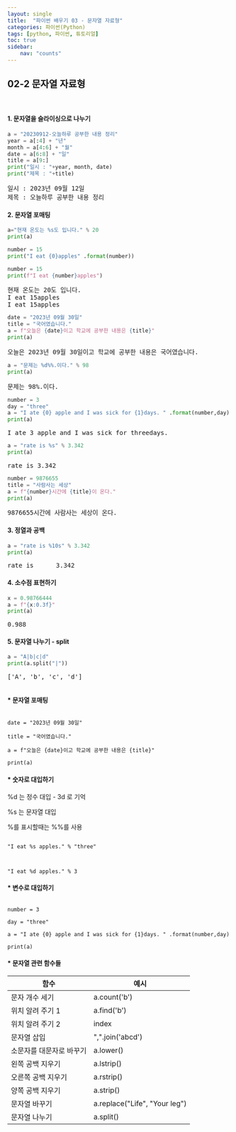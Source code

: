 ```yaml
---
layout: single
title:  "파이썬 배우기 03 - 문자열 자료형"
categories: 파이썬(Python)
tags: [python, 파이썬, 튜토리얼]
toc: true
sidebar:
    nav: "counts"
---
```


<head>
  <style>
    table.dataframe {
      white-space: normal;
      width: 100%;
      height: 240px;
      display: block;
      overflow: auto;
      font-family: Arial, sans-serif;
      font-size: 0.9rem;
      line-height: 20px;
      text-align: center;
      border: 0px !important;
    }

    table.dataframe th {
      text-align: center;
      font-weight: bold;
      padding: 8px;
    }

    table.dataframe td {
      text-align: center;
      padding: 8px;
    }

    table.dataframe tr:hover {
      background: #b8d1f3; 
    }

    .output_prompt {
      overflow: auto;
      font-size: 0.9rem;
      line-height: 1.45;
      border-radius: 0.3rem;
      -webkit-overflow-scrolling: touch;
      padding: 0.8rem;
      margin-top: 0;
      margin-bottom: 15px;
      font: 1rem Consolas, "Liberation Mono", Menlo, Courier, monospace;
      color: $code-text-color;
      border: solid 1px $border-color;
      border-radius: 0.3rem;
      word-break: normal;
      white-space: pre;
    }

  .dataframe tbody tr th:only-of-type {
      vertical-align: middle;
  }

  .dataframe tbody tr th {
      vertical-align: top;
  }

  .dataframe thead th {
      text-align: center !important;
      padding: 8px;
  }

  .page__content p {
      margin: 0 0 0px !important;
  }

  .page__content p > strong {
    font-size: 0.8rem !important;
  }

  </style>
</head>

## 02-2 문자열 자료형
<br>

#### 1. 문자열을 슬라이싱으로 나누기

```python
a = "20230912-오늘하루 공부한 내용 정리"
year = a[:4] + "년"
month = a[4:6] + "월"
date = a[6:8] + "일"
title = a[9:]
print("일시 : "+year, month, date)
print("제목 : "+title)
```

<pre>
일시 : 2023년 09월 12일
제목 : 오늘하루 공부한 내용 정리
</pre>


#### 2. 문자열 포매팅

```python
a="현재 온도는 %s도 입니다." % 20
print(a)

number = 15
print("I eat {0}apples" .format(number))

number = 15
print(f"I eat {number}apples")
```

<pre>
현재 온도는 20도 입니다.
I eat 15apples
I eat 15apples
</pre>

```python
date = "2023년 09월 30일"
title = "국어였습니다."
a = f"오늘은 {date}이고 학교에 공부한 내용은 {title}"
print(a)
```

<pre>
오늘은 2023년 09월 30일이고 학교에 공부한 내용은 국어였습니다.
</pre>

```python
a = "문제는 %d%%.이다." % 98
print(a)
```

<pre>
문제는 98%.이다.
</pre>

```python
number = 3
day = "three"
a = "I ate {0} apple and I was sick for {1}days. " .format(number,day)
print(a)
```

<pre>
I ate 3 apple and I was sick for threedays. 
</pre>

```python
a = "rate is %s" % 3.342
print(a)
```

<pre>
rate is 3.342
</pre>


```python
number = 9876655
title = "사람사는 세상"
a = f"{number}시간에 {title}이 온다."
print(a)
```

<pre>
9876655시간에 사람사는 세상이 온다.
</pre>

#### 3. 정열과 공백

```python
a = "rate is %10s" % 3.342
print(a)
```

<pre>
rate is      3.342
</pre>


#### 4. 소수점 표현하기

```python
x = 0.98766444
a = f"{x:0.3f}"
print(a)
```

<pre>
0.988
</pre>


#### 5. 문자열 나누기 - split

```python
a = "A|b|c|d"
print(a.split("|"))
```

<pre>
['A', 'b', 'c', 'd']
</pre>

```python
```

#### * 문자열 포매팅

```

date = "2023년 09월 30일"

title = "국어였습니다."

a = f"오늘은 {date}이고 학교에 공부한 내용은 {title}"

print(a)

```

#### * 숫자로 대입하기

%d 는 정수 대입 - 3d 로 기억 <br>

%s 는 문자열 대입<br>

%를 표시할때는 %%를 사용<br>

```

"I eat %s apples." % "three"



"I eat %d apples." % 3

```



#### * 변수로 대입하기

```

number = 3

day = "three"

a = "I ate {0} apple and I was sick for {1}days. " .format(number,day)

print(a)

```

#### * 문자열 관련 함수들

| 함수 | 예시 |
|------|------|
| 문자 개수 세기 | a.count('b') |
| 위치 알려 주기 1 | a.find('b') |
| 위치 알려 주기 2 | index |
| 문자열 삽입 | ",".join('abcd') |
| 소문자를 대문자로 바꾸기 | a.lower() |
| 왼쪽 공백 지우기 | a.lstrip() |
| 오른쪽 공백 지우기 | a.rstrip() |
| 양쪽 공백 지우기 | a.strip() |
| 문자열 바꾸기 | a.replace("Life", "Your leg") |
| 문자열 나누기 | a.split() |

